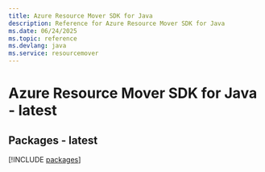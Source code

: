 ```yaml
---
title: Azure Resource Mover SDK for Java
description: Reference for Azure Resource Mover SDK for Java
ms.date: 06/24/2025
ms.topic: reference
ms.devlang: java
ms.service: resourcemover
---
```

# Azure Resource Mover SDK for Java - latest
## Packages - latest
[!INCLUDE [packages](resource-mover-index.md)]